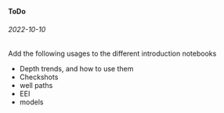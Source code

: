 **ToDo**

###### 2022-10-10

Add the following usages to the different introduction notebooks
 - Depth trends, and how to use them
 - Checkshots
 - well paths
 - EEI
 - models